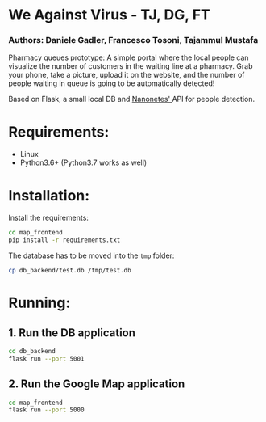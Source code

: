 # We Against Virus - TJ, DG, FT
### Authors: Daniele Gadler, Francesco Tosoni, Tajammul Mustafa

Pharmacy queues prototype:
A simple portal where the local people can visualize the number of customers in the waiting line at a pharmacy.
Grab your phone, take a picture, upload it on the website, and the number of people waiting in queue is going
to be automatically detected!

Based on Flask, a small local DB and <a href="https://nanonets.com/"> Nanonetes' </a> API for people detection. 

# Requirements:
- Linux
- Python3.6+ (Python3.7 works as well)

# Installation:

Install the requirements:

```bash
cd map_frontend
pip install -r requirements.txt
```

The database has to be moved into the `tmp` folder:

```bash
cp db_backend/test.db /tmp/test.db
```

# Running:

## 1. Run the DB application

```bash
cd db_backend
flask run --port 5001
```

## 2. Run the Google Map application

```bash
cd map_frontend
flask run --port 5000
```
